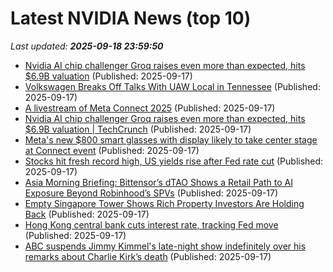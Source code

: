 # Latest NVIDIA News (top 10)
_Last updated: **2025-09-18 23:59:50**_

- [Nvidia AI chip challenger Groq raises even more than expected, hits $6.9B valuation](https://biztoc.com/x/0142c244c334ea36) (Published: 2025-09-17)
- [Volkswagen Breaks Off Talks With UAW Local in Tennessee](https://biztoc.com/x/86cb01e2504831cb) (Published: 2025-09-17)
- [A livestream of Meta Connect 2025](https://biztoc.com/x/f81cd1fcb83538bb) (Published: 2025-09-17)
- [Nvidia AI chip challenger Groq raises even more than expected, hits $6.9B valuation | TechCrunch](https://techcrunch.com/2025/09/17/nvidia-ai-chip-challenger-groq-raises-even-more-than-expected-hits-6-9b-valuation/) (Published: 2025-09-17)
- [Meta's new $800 smart glasses with display likely to take center stage at Connect event](https://biztoc.com/x/b01bdaab2a91ce79) (Published: 2025-09-17)
- [Stocks hit fresh record high, US yields rise after Fed rate cut](https://biztoc.com/x/1d864d194c91ef30) (Published: 2025-09-17)
- [Asia Morning Briefing: Bittensor’s dTAO Shows a Retail Path to AI Exposure Beyond Robinhood’s SPVs](https://www.coindesk.com/markets/2025/09/18/asia-morning-briefing-bittensor-s-dtao-shows-a-retail-path-to-ai-exposure-beyond-robinhood-s-spvs) (Published: 2025-09-17)
- [Empty Singapore Tower Shows Rich Property Investors Are Holding Back](https://biztoc.com/x/faec730a7f261d2f) (Published: 2025-09-17)
- [Hong Kong central bank cuts interest rate, tracking Fed move](https://biztoc.com/x/f4502cf4966f2836) (Published: 2025-09-17)
- [ABC suspends Jimmy Kimmel's late-night show indefinitely over his remarks about Charlie Kirk’s death](https://biztoc.com/x/873b732dc3444909) (Published: 2025-09-17)
